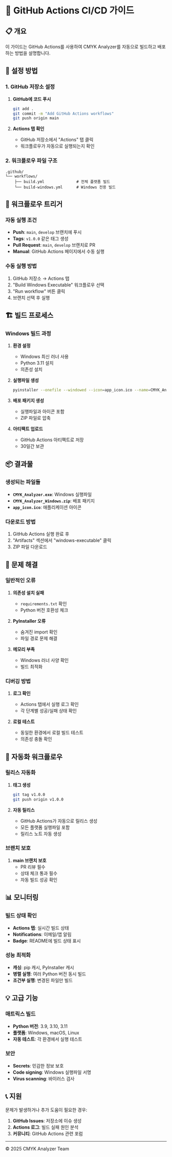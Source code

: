 # 🚀 GitHub Actions CI/CD 가이드

## 📋 개요

이 가이드는 GitHub Actions를 사용하여 CMYK Analyzer를 자동으로 빌드하고 배포하는 방법을 설명합니다.

## 🔧 설정 방법

### 1. GitHub 저장소 설정

1. **GitHub에 코드 푸시**
   ```bash
   git add .
   git commit -m "Add GitHub Actions workflows"
   git push origin main
   ```

2. **Actions 탭 확인**
   - GitHub 저장소에서 "Actions" 탭 클릭
   - 워크플로우가 자동으로 실행되는지 확인

### 2. 워크플로우 파일 구조

```
.github/
└── workflows/
    ├── build.yml              # 전체 플랫폼 빌드
    └── build-windows.yml      # Windows 전용 빌드
```

## 🎯 워크플로우 트리거

### 자동 실행 조건

- **Push**: `main`, `develop` 브랜치에 푸시
- **Tags**: `v1.0.0` 같은 태그 생성
- **Pull Request**: `main`, `develop` 브랜치로 PR
- **Manual**: GitHub Actions 페이지에서 수동 실행

### 수동 실행 방법

1. GitHub 저장소 → Actions 탭
2. "Build Windows Executable" 워크플로우 선택
3. "Run workflow" 버튼 클릭
4. 브랜치 선택 후 실행

## 🏗️ 빌드 프로세스

### Windows 빌드 과정

1. **환경 설정**
   - Windows 최신 러너 사용
   - Python 3.11 설치
   - 의존성 설치

2. **실행파일 생성**
   ```bash
   pyinstaller --onefile --windowed --icon=app_icon.ico --name=CMYK_Analyzer run_gui.py
   ```

3. **배포 패키지 생성**
   - 실행파일과 아이콘 포함
   - ZIP 파일로 압축

4. **아티팩트 업로드**
   - GitHub Actions 아티팩트로 저장
   - 30일간 보관

## 📦 결과물

### 생성되는 파일들

- **`CMYK_Analyzer.exe`**: Windows 실행파일
- **`CMYK_Analyzer_Windows.zip`**: 배포 패키지
- **`app_icon.ico`**: 애플리케이션 아이콘

### 다운로드 방법

1. GitHub Actions 실행 완료 후
2. "Artifacts" 섹션에서 "windows-executable" 클릭
3. ZIP 파일 다운로드

## 🚨 문제 해결

### 일반적인 오류

1. **의존성 설치 실패**
   - `requirements.txt` 확인
   - Python 버전 호환성 체크

2. **PyInstaller 오류**
   - 숨겨진 import 확인
   - 파일 경로 문제 해결

3. **메모리 부족**
   - Windows 러너 사양 확인
   - 빌드 최적화

### 디버깅 방법

1. **로그 확인**
   - Actions 탭에서 실행 로그 확인
   - 각 단계별 성공/실패 상태 확인

2. **로컬 테스트**
   - 동일한 환경에서 로컬 빌드 테스트
   - 의존성 충돌 확인

## 🔄 자동화 워크플로우

### 릴리스 자동화

1. **태그 생성**
   ```bash
   git tag v1.0.0
   git push origin v1.0.0
   ```

2. **자동 릴리스**
   - GitHub Actions가 자동으로 릴리스 생성
   - 모든 플랫폼 실행파일 포함
   - 릴리스 노트 자동 생성

### 브랜치 보호

1. **main 브랜치 보호**
   - PR 리뷰 필수
   - 상태 체크 통과 필수
   - 자동 빌드 성공 확인

## 📊 모니터링

### 빌드 상태 확인

- **Actions 탭**: 실시간 빌드 상태
- **Notifications**: 이메일/앱 알림
- **Badge**: README에 빌드 상태 표시

### 성능 최적화

- **캐싱**: pip 캐시, PyInstaller 캐시
- **병렬 실행**: 여러 Python 버전 동시 빌드
- **조건부 실행**: 변경된 파일만 빌드

## 💡 고급 기능

### 매트릭스 빌드

- **Python 버전**: 3.9, 3.10, 3.11
- **플랫폼**: Windows, macOS, Linux
- **자동 테스트**: 각 환경에서 실행 테스트

### 보안

- **Secrets**: 민감한 정보 보호
- **Code signing**: Windows 실행파일 서명
- **Virus scanning**: 바이러스 검사

## 📞 지원

문제가 발생하거나 추가 도움이 필요한 경우:

1. **GitHub Issues**: 저장소에 이슈 생성
2. **Actions 로그**: 빌드 실패 원인 분석
3. **커뮤니티**: GitHub Actions 관련 포럼

---

© 2025 CMYK Analyzer Team
